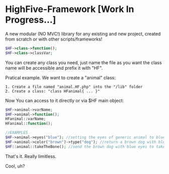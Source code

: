 # HighFive-Framework [Work In Progress...]
A new modular (NO MVC!) library for any existing and new project, created from scratch or with other scripts/frameworks!
```php
$HF->class->function();
$HF->class->classVar;
```
You can create any class you need, just name the file as you want the class name will be accessible and prefix it with "HF".

Pratical example. We want to create a "animal" class:
```
1. Create a file named "animal.HF.php" into the "/lib" folder
2. Create a class: "class HFanimal{ ... }"
```
Now You can access to it directly or via $HF main object:
```php
$HF->animal->varName;
$HF->animal->function();
HFanimal::varName;
HFanimal::function();

//EXAMPLES
$HF->animal->eyes("blue"); //setting the eyes of generic animal to blue
$HF->animal->color("brown")->type("dog"); //return a brown dog with blue eyes (because of the line above)
$HF::animal::takeTheBone(); //send the brown dog with blue eyes to take the bone!
```
That's it. Really limitless.

Cool, uh?
